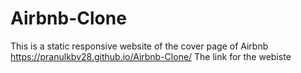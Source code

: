 # Airbnb-Clone
This is a static responsive website of the cover page of Airbnb
https://pranulkbv28.github.io/Airbnb-Clone/
The link for the webiste

